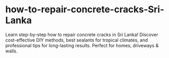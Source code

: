 # how-to-repair-concrete-cracks-Sri-Lanka
Learn step-by-step how to repair concrete cracks in Sri Lanka! Discover cost-effective DIY methods, best sealants for tropical climates, and professional tips for long-lasting results. Perfect for homes, driveways &amp; walls.
